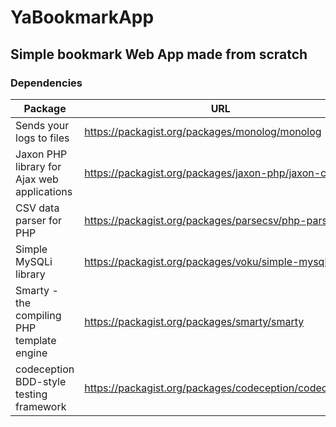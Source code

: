 # YaBookmarkApp

## Simple bookmark Web App made from scratch

### Dependencies

| Package | URL |
|---|---|
| Sends your logs to files | https://packagist.org/packages/monolog/monolog
| Jaxon PHP library for Ajax web applications | https://packagist.org/packages/jaxon-php/jaxon-core
| CSV data parser for PHP | https://packagist.org/packages/parsecsv/php-parsecsv
| Simple MySQLi library | https://packagist.org/packages/voku/simple-mysqli
| Smarty - the compiling PHP template engine | https://packagist.org/packages/smarty/smarty
| codeception BDD-style testing framework | https://packagist.org/packages/codeception/codeception

